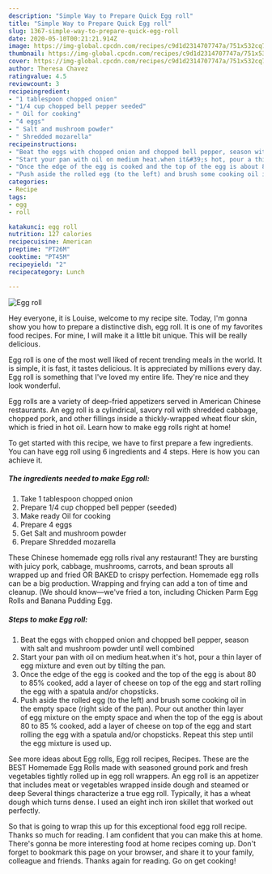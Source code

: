 ```yaml
---
description: "Simple Way to Prepare Quick Egg roll"
title: "Simple Way to Prepare Quick Egg roll"
slug: 1367-simple-way-to-prepare-quick-egg-roll
date: 2020-05-10T00:21:21.914Z
image: https://img-global.cpcdn.com/recipes/c9d1d2314707747a/751x532cq70/egg-roll-recipe-main-photo.jpg
thumbnail: https://img-global.cpcdn.com/recipes/c9d1d2314707747a/751x532cq70/egg-roll-recipe-main-photo.jpg
cover: https://img-global.cpcdn.com/recipes/c9d1d2314707747a/751x532cq70/egg-roll-recipe-main-photo.jpg
author: Theresa Chavez
ratingvalue: 4.5
reviewcount: 3
recipeingredient:
- "1 tablespoon chopped onion"
- "1/4 cup chopped bell pepper seeded"
- " Oil for cooking"
- "4 eggs"
- " Salt and mushroom powder"
- " Shredded mozarella"
recipeinstructions:
- "Beat the eggs with chopped onion and chopped bell pepper, season with salt and mushroom powder until well combined"
- "Start your pan with oil on medium heat.when it&#39;s hot, pour a thin layer of egg mixture and even out by tilting the pan."
- "Once the edge of the egg is cooked and the top of the egg is about 80 to 85% cooked, add a layer of cheese on top of the egg and start rolling the egg with a spatula and/or chopsticks."
- "Push aside the rolled egg (to the left) and brush some cooking oil in the empty space (right side of the pan). Pour out another thin layer of egg mixture on the empty space and when the top of the egg is about 80 to 85 % cooked, add a layer of cheese on top of the egg and start rolling the egg with a spatula and/or chopsticks. Repeat this step until the egg mixture is used up."
categories:
- Recipe
tags:
- egg
- roll

katakunci: egg roll 
nutrition: 127 calories
recipecuisine: American
preptime: "PT26M"
cooktime: "PT45M"
recipeyield: "2"
recipecategory: Lunch

---
```



![Egg roll](https://img-global.cpcdn.com/recipes/c9d1d2314707747a/751x532cq70/egg-roll-recipe-main-photo.jpg)

Hey everyone, it is Louise, welcome to my recipe site. Today, I'm gonna show you how to prepare a distinctive dish, egg roll. It is one of my favorites food recipes. For mine, I will make it a little bit unique. This will be really delicious.

Egg roll is one of the most well liked of recent trending meals in the world. It is simple, it is fast, it tastes delicious. It is appreciated by millions every day. Egg roll is something that I've loved my entire life. They're nice and they look wonderful.

Egg rolls are a variety of deep-fried appetizers served in American Chinese restaurants. An egg roll is a cylindrical, savory roll with shredded cabbage, chopped pork, and other fillings inside a thickly-wrapped wheat flour skin, which is fried in hot oil. Learn how to make egg rolls right at home!


To get started with this recipe, we have to first prepare a few ingredients. You can have egg roll using 6 ingredients and 4 steps. Here is how you can achieve it.

<!--inarticleads1-->

##### The ingredients needed to make Egg roll:

1. Take 1 tablespoon chopped onion
1. Prepare 1/4 cup chopped bell pepper (seeded)
1. Make ready  Oil for cooking
1. Prepare 4 eggs
1. Get  Salt and mushroom powder
1. Prepare  Shredded mozarella


These Chinese homemade egg rolls rival any restaurant! They are bursting with juicy pork, cabbage, mushrooms, carrots, and bean sprouts all wrapped up and fried OR BAKED to crispy perfection. Homemade egg rolls can be a big production. Wrapping and frying can add a ton of time and cleanup. (We should know—we&#39;ve fried a ton, including Chicken Parm Egg Rolls and Banana Pudding Egg. 

<!--inarticleads2-->

##### Steps to make Egg roll:

1. Beat the eggs with chopped onion and chopped bell pepper, season with salt and mushroom powder until well combined
1. Start your pan with oil on medium heat.when it&#39;s hot, pour a thin layer of egg mixture and even out by tilting the pan.
1. Once the edge of the egg is cooked and the top of the egg is about 80 to 85% cooked, add a layer of cheese on top of the egg and start rolling the egg with a spatula and/or chopsticks.
1. Push aside the rolled egg (to the left) and brush some cooking oil in the empty space (right side of the pan). Pour out another thin layer of egg mixture on the empty space and when the top of the egg is about 80 to 85 % cooked, add a layer of cheese on top of the egg and start rolling the egg with a spatula and/or chopsticks. Repeat this step until the egg mixture is used up.


See more ideas about Egg rolls, Egg roll recipes, Recipes. These are the BEST Homemade Egg Rolls made with seasoned ground pork and fresh vegetables tightly rolled up in egg roll wrappers. An egg roll is an appetizer that includes meat or vegetables wrapped inside dough and steamed or deep Several things characterize a true egg roll. Typically, it has a wheat dough which turns dense. I used an eight inch iron skillet that worked out perfectly. 

So that is going to wrap this up for this exceptional food egg roll recipe. Thanks so much for reading. I am confident that you can make this at home. There's gonna be more interesting food at home recipes coming up. Don't forget to bookmark this page on your browser, and share it to your family, colleague and friends. Thanks again for reading. Go on get cooking!
